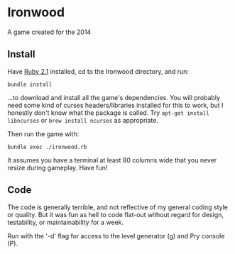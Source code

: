 Ironwood
========

A game created for the 2014 

Install
-------

Have [Ruby 2.1](https://www.ruby-lang.org/en/downloads/) installed, cd to the
Ironwood directory, and run:

    bundle install

...to download and install all the game's dependencies. You will probably need some kind of curses headers/libraries installed for this to work, but I honestly don't know what the package is called. Try `apt-get install libncurses` or `brew install ncurses` as appropriate.

Then run the game with:

    bundle exec ./ironwood.rb


It assumes you have a terminal at least 80 columns wide that you never resize
during gameplay. Have fun!

Code
----

The code is generally terrible, and not reflective of my general coding style
or quality. But it was fun as hell to code flat-out without regard for design, testability, or maintainability for a week.

Run with the '-d' flag for access to the level generator (g) and Pry console
(P).
